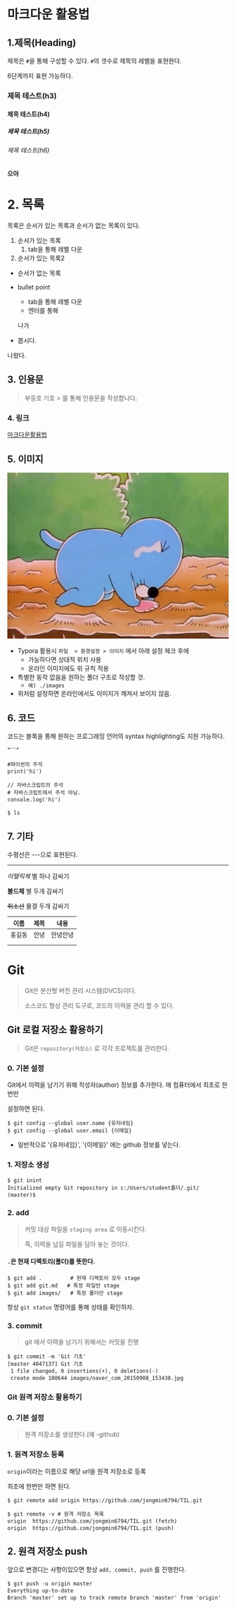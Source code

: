 

# 마크다운 활용법

## 1.제목(Heading)

제목은 `#`을 통해 구성할 수 있다. `#`의 갯수로 제목의 레벨을 표현한다.

6단계까지 표현 가능하다.

### 제목 테스트(h3)

#### 제목 테스트(h4)

##### 제목 테스트(h5)

###### 제목 테스트(h6)

#### 으아

# 2. 목록

목록은 순서가 있는 목록과 순서가 없는 목록이 있다.

1. 순서가 있는 목록
   1. tab을 통해 레벨 다운
2. 순서가 있는 목록2

* 순서가 없는 목록

* bullet point

  * tab을 통해 레벨 다운
  * 엔터를 통해

  나가

* 봅시다.

나왔다.

## 3. 인용문

> 부등호 기호 > 를 통해 인용문을 작성합니다.



### 4. 링크

[마크다운활용법](https://gist.github.com/ihoneymon/652be052a0727ad59601)

## 5. 이미지

![naver_com_20150908_153438](images/naver_com_20150908_153438.jpg)

* Typora 활용시 `파일  > 환경설정 > 이미지` 에서  아래 설정 체크 후에
  * 가능하다면 상대적 위치 사용
  * 온라인 이미지에도 위 규칙 적용
* 특별한 동작 없음을 원하는 폴더 구조로 작성할 것.
  * `예) ./images`
* 위처럼 설정하면 온라인에서도 이미지가 깨져서 보이지 않음.



## 6. 코드

코드는 블록을 통해 원하는 프로그래밍 언어의 syntax highlighting도 지원 가능하다.

"```"

```
#파이썬의 주석
print('hi')
```

```
// 자바스크립트의 주석
# 자바스크립트에서 주석 아님.
console.log('hi')
```

```
$ ls
```

## 7. 기타

수평선은 ---으로 표현된다.

---

*이탤릭체*  별 하나 감싸기

**볼드체** 별 두개 감싸기

~~취소선~~ 물결 두개 감싸기



| 이름   | 제목 | 내용     |
| ------ | ---- | -------- |
| 홍길동 | 안녕 | 안녕안녕 |
|        |      |          |
|        |      |          |



# Git

> Git은 분산형 버전 관리 시스템(DVCS)이다.
>
> 소스코드 형상 관리 도구로, 코드의 이력을 관리 할 수 있다.

## Git 로컬 저장소 활용하기

> Git은 `repository(저장소)` 로 각각 프로젝트를 관리한다.

### 0. 기본 설정

Git에서 이력을 남기기 위해 작성자(author) 정보를 추가한다. 매 컴퓨터에서 최초로 한번만

설정하면 된다.

```
$ git config --global user.name {유저네임}
$ git config --global user.email {이메일}
```

* 일반적으로 '{유저네임}', '{이메일}' 에는 github 정보를 넣는다.

### 1. 저장소 생성

```
$ git inint
Initialized empty Git repository in c:/Users/student폴더/.git/
(master)$
```

### 2. add

>커밋 대상 파일을 `staging area` 로 이동시킨다.
>
>즉, 이력을 남길 파일을 담아 놓는 것이다.

#### `.`은 현재 디렉토리(폴더)를 뜻한다.

```
$ git add .			# 현재 디렉토리 모두 stage
$ git add git.md   # 특정 파일만 stage
$ git add images/	# 특정 폴더만 stage
```

항상 `git status` 명령어를 통해 상태를 확인하자.

### 3. commit

> git 에서 이력을 남기기 위해서는 커밋을 진행

```
$ git commit -m 'Git 기초'
[master 4047137] Git 기초
 1 file changed, 0 insertions(+), 0 deletions(-)
 create mode 100644 images/naver_com_20150908_153438.jpg
```



### Git 원격 저장소 활용하기

### 0. 기본 설정

> 원격 저장소를 생성한다.(예 -github)

### 1. 원격 저장소 등록

`origin`이라는 이름으로 해당 url을 원격 저장소로 등록

최초에 한번만 하면 된다.

```
$ git remote add origin https://github.com/jongmin6794/TIL.git
```

```
$ git remote -v # 원격 저장소 목록
origin  https://github.com/jongmin6794/TIL.git (fetch)
origin  https://github.com/jongmin6794/TIL.git (push)
```



## 2. 원격 저장소 push

앞으로 변경디는 사항이있으면 항상 `add, commit, push` 를 진행한다.

```
$ git push -u origin master
Everything up-to-date
Branch 'master' set up to track remote branch 'master' from 'origin'
```

